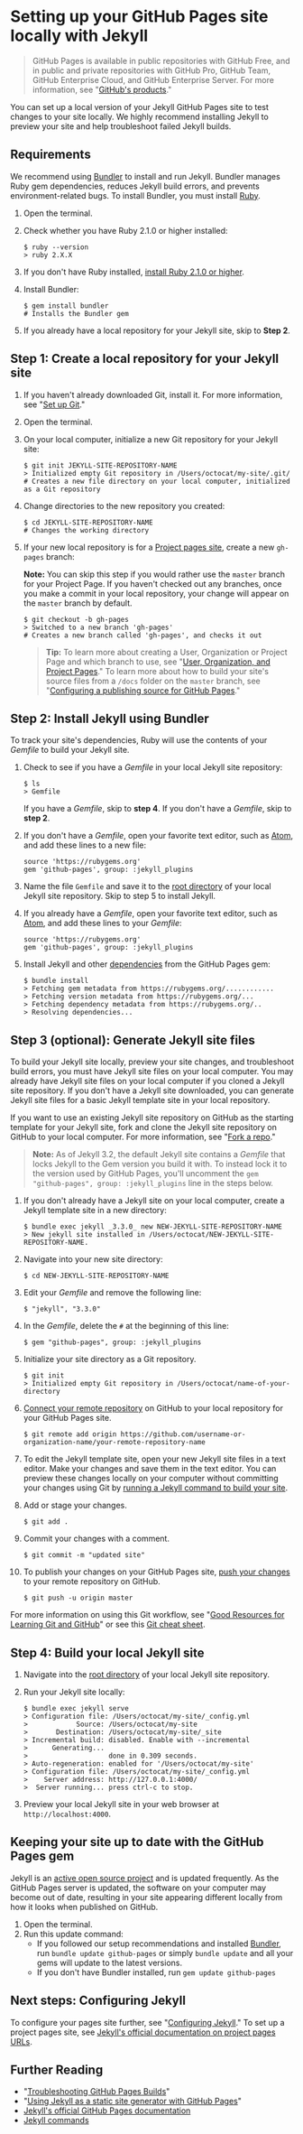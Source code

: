 <h1 id="title1">Setting up your GitHub Pages site locally with Jekyll</h1>

> GitHub Pages is available in public repositories with GitHub Free, and in public and private repositories with GitHub Pro, GitHub Team, GitHub Enterprise Cloud, and GitHub Enterprise Server. For more information, see "[GitHub's products](https://help.github.com/articles/github-s-products)."

You can set up a local version of your Jekyll GitHub Pages site to test changes to your site locally. We highly recommend installing Jekyll to preview your site and help troubleshoot failed Jekyll builds.

<h2 id="title2">Requirements</h2>

We recommend using [Bundler](http://bundler.io/) to install and run Jekyll. Bundler manages Ruby gem dependencies, reduces Jekyll build errors, and prevents environment-related bugs. To install Bundler, you must install [Ruby](https://www.ruby-lang.org/).

1. Open the terminal.

2. Check whether you have Ruby 2.1.0 or higher installed:

   ```shell
   $ ruby --version
   > ruby 2.X.X
   ```

3. If you don't have Ruby installed, [install Ruby 2.1.0 or higher](https://www.ruby-lang.org/en/downloads/).

4. Install Bundler:

   ```shell
   $ gem install bundler
   # Installs the Bundler gem
   ```

5. If you already have a local repository for your Jekyll site, skip to **Step 2**.

<h2 id="title3">Step 1: Create a local repository for your Jekyll site</h2>

1. If you haven't already downloaded Git, install it. For more information, see "[Set up Git](https://help.github.com/en/articles/set-up-git/)."

2. Open the terminal.

3. On your local computer, initialize a new Git repository for your Jekyll site:

   ```shell
   $ git init JEKYLL-SITE-REPOSITORY-NAME
   > Initialized empty Git repository in /Users/octocat/my-site/.git/
   # Creates a new file directory on your local computer, initialized as a Git repository
   ```

4. Change directories to the new repository you created:

   ```shell
   $ cd JEKYLL-SITE-REPOSITORY-NAME
   # Changes the working directory
   ```

5. If your new local repository is for a [Project pages site](https://help.github.com/en/articles/user-organization-and-project-pages/), create a new `gh-pages` branch:

   **Note:** You can skip this step if you would rather use the `master` branch for your Project Page. If you haven't checked out any branches, once you make a commit in your local repository, your change will appear on the `master` branch by default.

   ```shell
   $ git checkout -b gh-pages
   > Switched to a new branch 'gh-pages'
   # Creates a new branch called 'gh-pages', and checks it out
   ```

   > **Tip:** To learn more about creating a User, Organization or Project Page and which branch to use, see "[User, Organization, and Project Pages](https://help.github.com/en/articles/user-organization-and-project-pages)." To learn more about how to build your site's source files from a `/docs` folder on the `master` branch, see "[Configuring a publishing source for GitHub Pages](https://help.github.com/en/articles/configuring-a-publishing-source-for-github-pages/#publishing-your-github-pages-site-from-a-docs-folder-on-your-master-branch)."

<h2 id="title4">Step 2: Install Jekyll using Bundler</h2>

To track your site's dependencies, Ruby will use the contents of your *Gemfile* to build your Jekyll site.

1. Check to see if you have a *Gemfile* in your local Jekyll site repository:

   ```shell
   $ ls
   > Gemfile
   ```

   If you have a *Gemfile*, skip to **step 4**. If you don't have a *Gemfile*, skip to **step 2**.

2. If you don't have a *Gemfile*, open your favorite text editor, such as [Atom](https://atom.io/), and add these lines to a new file:

   ```shell
   source 'https://rubygems.org'
   gem 'github-pages', group: :jekyll_plugins
   ```

3. Name the file `Gemfile` and save it to the [root directory](https://en.wikipedia.org/wiki/Root_directory) of your local Jekyll site repository. Skip to step 5 to install Jekyll.

4. If you already have a *Gemfile*, open your favorite text editor, such as [Atom](https://atom.io/), and add these lines to your *Gemfile*:

   ```shell
   source 'https://rubygems.org'
   gem 'github-pages', group: :jekyll_plugins
   ```

5. Install Jekyll and other [dependencies](https://pages.github.com/versions/) from the GitHub Pages gem:

   ```shell
   $ bundle install
   > Fetching gem metadata from https://rubygems.org/............
   > Fetching version metadata from https://rubygems.org/...
   > Fetching dependency metadata from https://rubygems.org/..
   > Resolving dependencies...
   ```

<h2 id="title5">Step 3 (optional): Generate Jekyll site files</h2>

To build your Jekyll site locally, preview your site changes, and troubleshoot build errors, you must have Jekyll site files on your local computer. You may already have Jekyll site files on your local computer if you cloned a Jekyll site repository. If you don't have a Jekyll site downloaded, you can generate Jekyll site files for a basic Jekyll template site in your local repository.

If you want to use an existing Jekyll site repository on GitHub as the starting template for your Jekyll site, fork and clone the Jekyll site repository on GitHub to your local computer. For more information, see "[Fork a repo](https://help.github.com/en/articles/fork-a-repo/)."

> **Note:** As of Jekyll 3.2, the default Jekyll site contains a *Gemfile* that locks Jekyll to the Gem version you build it with. To instead lock it to the version used by GitHub Pages, you'll uncomment the `gem "github-pages", group: :jekyll_plugins` line in the steps below.

1. If you don't already have a Jekyll site on your local computer, create a Jekyll template site in a new directory:

   ```shell
   $ bundle exec jekyll _3.3.0_ new NEW-JEKYLL-SITE-REPOSITORY-NAME
   > New jekyll site installed in /Users/octocat/NEW-JEKYLL-SITE-REPOSITORY-NAME.
   ```

2. Navigate into your new site directory:

   ```shell
   $ cd NEW-JEKYLL-SITE-REPOSITORY-NAME
   ```

3. Edit your *Gemfile* and remove the following line:

   ```shell
   $ "jekyll", "3.3.0"
   ```

4. In the *Gemfile*, delete the `#` at the beginning of this line:

   ```shell
   $ gem "github-pages", group: :jekyll_plugins
   ```

5. Initialize your site directory as a Git repository.

   ```shell
   $ git init
   > Initialized empty Git repository in /Users/octocat/name-of-your-directory
   ```

6. [Connect your remote repository](https://help.github.com/en/articles/adding-a-remote/) on GitHub to your local repository for your GitHub Pages site.

   ```shell
   $ git remote add origin https://github.com/username-or-organization-name/your-remote-repository-name
   ```

7. To edit the Jekyll template site, open your new Jekyll site files in a text editor. Make your changes and save them in the text editor. You can preview these changes locally on your computer without committing your changes using Git by [running a Jekyll command to build your site](https://help.github.com/en/articles/setting-up-your-github-pages-site-locally-with-jekyll/#step-4-build-your-local-jekyll-site).

8. Add or stage your changes.

   ```shell
   $ git add .
   ```

9. Commit your changes with a comment.

   ```shell
   $ git commit -m "updated site"
   ```

10. To publish your changes on your GitHub Pages site, [push your changes](https://help.github.com/en/articles/pushing-to-a-remote/) to your remote repository on GitHub.

    ```shell
    $ git push -u origin master
    ```

For more information on using this Git workflow, see "[Good Resources for Learning Git and GitHub](https://help.github.com/en/articles/git-and-github-learning-resources/)" or see this [Git cheat sheet](https://help.github.com/en/articles/git-cheatsheet).

<h2 id="title6">Step 4: Build your local Jekyll site</h2>

1. Navigate into the [root directory](https://en.wikipedia.org/wiki/Root_directory) of your local Jekyll site repository.

2. Run your Jekyll site locally:

   ```shell
   $ bundle exec jekyll serve
   > Configuration file: /Users/octocat/my-site/_config.yml
   >            Source: /Users/octocat/my-site
   >       Destination: /Users/octocat/my-site/_site
   > Incremental build: disabled. Enable with --incremental
   >      Generating...
   >                    done in 0.309 seconds.
   > Auto-regeneration: enabled for '/Users/octocat/my-site'
   > Configuration file: /Users/octocat/my-site/_config.yml
   >    Server address: http://127.0.0.1:4000/
   >  Server running... press ctrl-c to stop.
   ```

3. Preview your local Jekyll site in your web browser at `http://localhost:4000`.

<h2 id="title7">Keeping your site up to date with the GitHub Pages gem</h2>

Jekyll is an [active open source project](https://github.com/jekyll/jekyll) and is updated frequently. As the GitHub Pages server is updated, the software on your computer may become out of date, resulting in your site appearing different locally from how it looks when published on GitHub.

1. Open the terminal.
2. Run this update command:
   - If you followed our setup recommendations and installed [Bundler](http://bundler.io/), run `bundle update github-pages` or simply `bundle update` and all your gems will update to the latest versions.
   - If you don't have Bundler installed, run `gem update github-pages`

<h2 id="title8">Next steps: Configuring Jekyll</h2>

To configure your pages site further, see "[Configuring Jekyll](https://help.github.com/en/articles/configuring-jekyll)." To set up a project pages site, see [Jekyll's official documentation on project pages URLs](http://jekyllrb.com/docs/github-pages/#project-page-url-structure).

<h2 id="title9">Further Reading</h2>

- "[Troubleshooting GitHub Pages Builds](https://help.github.com/en/articles/troubleshooting-github-pages-builds)"
- "[Using Jekyll as a static site generator with GitHub Pages](https://help.github.com/en/articles/using-jekyll-as-a-static-site-generator-with-github-pages/)"
- [Jekyll's official GitHub Pages documentation](http://jekyllrb.com/docs/github-pages/)
- [Jekyll commands](http://jekyllrb.com/docs/usage/)